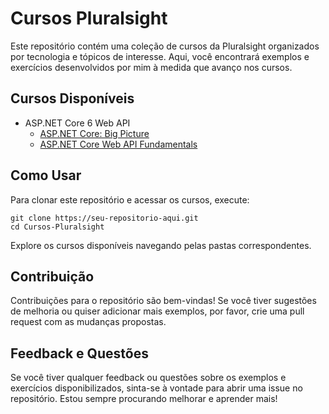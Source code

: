 <h1>Cursos Pluralsight</h1>
<p>Este repositório contém uma coleção de cursos da Pluralsight organizados por tecnologia e tópicos de interesse. Aqui, você encontrará exemplos e exercícios desenvolvidos por mim à medida que avanço nos cursos.</p>

<h2>Cursos Disponíveis</h2>
<ul>
  <li>ASP.NET Core 6 Web API
    <ul>
      <li><a href="/ASP-NET-Core-6-Web-API/ASP-NET-Core-Big-Picture/">ASP.NET Core: Big Picture</a></li>
      <li><a href="/ASP-NET-Core-6-Web-API/ASP-NET-Core-Web-API-Fundamentals/">ASP.NET Core Web API Fundamentals</a></li>
    </ul>
  </li>
</ul>

<h2>Como Usar</h2>
<p>Para clonar este repositório e acessar os cursos, execute:</p>
<pre><code>git clone https://seu-repositorio-aqui.git
cd Cursos-Pluralsight</code></pre>

<p>Explore os cursos disponíveis navegando pelas pastas correspondentes.</p>

<h2>Contribuição</h2>
<p>Contribuições para o repositório são bem-vindas! Se você tiver sugestões de melhoria ou quiser adicionar mais exemplos, por favor, crie uma pull request com as mudanças propostas.</p>

<h2>Feedback e Questões</h2>
<p>Se você tiver qualquer feedback ou questões sobre os exemplos e exercícios disponibilizados, sinta-se à vontade para abrir uma issue no repositório. Estou sempre procurando melhorar e aprender mais!</p>
